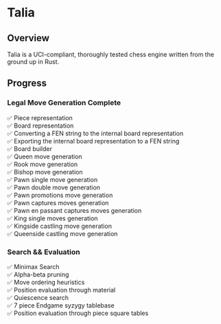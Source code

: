# Talia

## Overview
Talia is a UCI-compliant, thoroughly tested chess engine written from the ground up in Rust.

## Progress

### Legal Move Generation Complete
✅ Piece representation  
✅ Board representation  
✅ Converting a FEN string to the internal board representation  
✅ Exporting the internal board representation to a FEN string  
✅ Board builder  
✅ Queen move generation  
✅ Rook move generation  
✅ Bishop move generation  
✅ Pawn single move generation   
✅ Pawn double move generation  
✅ Pawn promotions move generation  
✅ Pawn captures moves generation  
✅ Pawn en passant captures moves generation  
✅ King single moves generation   
✅ Kingside castling move generation  
✅ Queenside castling move generation  

### Search && Evaluation
✅ Minimax Search  
✅ Alpha-beta pruning  
✅ Move ordering heuristics  
✅ Position evaluation through material  
✅ Quiescence search  
✅ 7 piece Endgame syzygy tablebase  
✅ Position evaluation through piece square tables 
